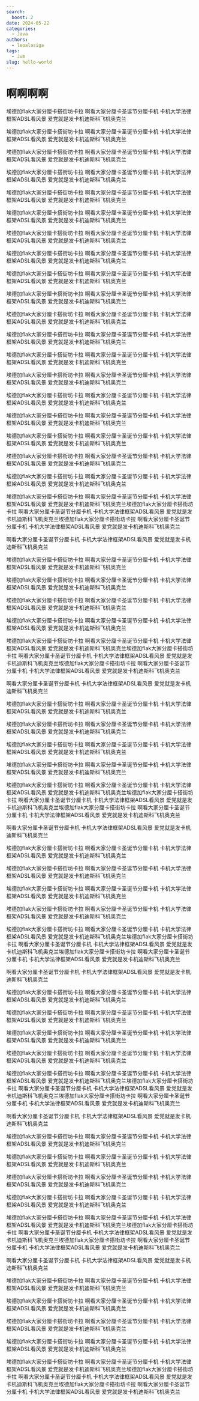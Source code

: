 ```yaml
---
search:
  boost: 2 
date: 2024-05-22
categories:
  - Java
authors:
  - leoalasiga
tags:
  - Jvm
slug: hello-world
---
```


# 啊啊啊啊
埃德加flak大家分厘卡搭街坊卡拉
啊看大家分厘卡圣诞节分厘卡机
卡机大学法律框架ADSL看风景
爱党就是发卡机迪斯科飞机奥克兰

埃德加flak大家分厘卡搭街坊卡拉
啊看大家分厘卡圣诞节分厘卡机
卡机大学法律框架ADSL看风景
爱党就是发卡机迪斯科飞机奥克兰

埃德加flak大家分厘卡搭街坊卡拉
啊看大家分厘卡圣诞节分厘卡机
卡机大学法律框架ADSL看风景
爱党就是发卡机迪斯科飞机奥克兰

埃德加flak大家分厘卡搭街坊卡拉
啊看大家分厘卡圣诞节分厘卡机
卡机大学法律框架ADSL看风景
爱党就是发卡机迪斯科飞机奥克兰

埃德加flak大家分厘卡搭街坊卡拉
啊看大家分厘卡圣诞节分厘卡机
卡机大学法律框架ADSL看风景
爱党就是发卡机迪斯科飞机奥克兰

埃德加flak大家分厘卡搭街坊卡拉
啊看大家分厘卡圣诞节分厘卡机
卡机大学法律框架ADSL看风景
爱党就是发卡机迪斯科飞机奥克兰

埃德加flak大家分厘卡搭街坊卡拉
啊看大家分厘卡圣诞节分厘卡机
卡机大学法律框架ADSL看风景
爱党就是发卡机迪斯科飞机奥克兰



埃德加flak大家分厘卡搭街坊卡拉
啊看大家分厘卡圣诞节分厘卡机
卡机大学法律框架ADSL看风景
爱党就是发卡机迪斯科飞机奥克兰

埃德加flak大家分厘卡搭街坊卡拉
啊看大家分厘卡圣诞节分厘卡机
卡机大学法律框架ADSL看风景
爱党就是发卡机迪斯科飞机奥克兰



埃德加flak大家分厘卡搭街坊卡拉
啊看大家分厘卡圣诞节分厘卡机
卡机大学法律框架ADSL看风景
爱党就是发卡机迪斯科飞机奥克兰



埃德加flak大家分厘卡搭街坊卡拉
啊看大家分厘卡圣诞节分厘卡机
卡机大学法律框架ADSL看风景
爱党就是发卡机迪斯科飞机奥克兰



埃德加flak大家分厘卡搭街坊卡拉
啊看大家分厘卡圣诞节分厘卡机
卡机大学法律框架ADSL看风景
爱党就是发卡机迪斯科飞机奥克兰





埃德加flak大家分厘卡搭街坊卡拉
啊看大家分厘卡圣诞节分厘卡机
卡机大学法律框架ADSL看风景
爱党就是发卡机迪斯科飞机奥克兰

埃德加flak大家分厘卡搭街坊卡拉
啊看大家分厘卡圣诞节分厘卡机
卡机大学法律框架ADSL看风景
爱党就是发卡机迪斯科飞机奥克兰

埃德加flak大家分厘卡搭街坊卡拉
啊看大家分厘卡圣诞节分厘卡机
卡机大学法律框架ADSL看风景
爱党就是发卡机迪斯科飞机奥克兰

埃德加flak大家分厘卡搭街坊卡拉
啊看大家分厘卡圣诞节分厘卡机
卡机大学法律框架ADSL看风景
爱党就是发卡机迪斯科飞机奥克兰

埃德加flak大家分厘卡搭街坊卡拉
啊看大家分厘卡圣诞节分厘卡机
卡机大学法律框架ADSL看风景
爱党就是发卡机迪斯科飞机奥克兰

埃德加flak大家分厘卡搭街坊卡拉
啊看大家分厘卡圣诞节分厘卡机
卡机大学法律框架ADSL看风景
爱党就是发卡机迪斯科飞机奥克兰

埃德加flak大家分厘卡搭街坊卡拉
啊看大家分厘卡圣诞节分厘卡机
卡机大学法律框架ADSL看风景
爱党就是发卡机迪斯科飞机奥克兰

埃德加flak大家分厘卡搭街坊卡拉
啊看大家分厘卡圣诞节分厘卡机
卡机大学法律框架ADSL看风景
爱党就是发卡机迪斯科飞机奥克兰埃德加flak大家分厘卡搭街坊卡拉
啊看大家分厘卡圣诞节分厘卡机
卡机大学法律框架ADSL看风景
爱党就是发卡机迪斯科飞机奥克兰埃德加flak大家分厘卡搭街坊卡拉
啊看大家分厘卡圣诞节分厘卡机
卡机大学法律框架ADSL看风景
爱党就是发卡机迪斯科飞机奥克兰



啊看大家分厘卡圣诞节分厘卡机
卡机大学法律框架ADSL看风景
爱党就是发卡机迪斯科飞机奥克兰

埃德加flak大家分厘卡搭街坊卡拉
啊看大家分厘卡圣诞节分厘卡机
卡机大学法律框架ADSL看风景
爱党就是发卡机迪斯科飞机奥克兰

埃德加flak大家分厘卡搭街坊卡拉
啊看大家分厘卡圣诞节分厘卡机
卡机大学法律框架ADSL看风景
爱党就是发卡机迪斯科飞机奥克兰

埃德加flak大家分厘卡搭街坊卡拉
啊看大家分厘卡圣诞节分厘卡机
卡机大学法律框架ADSL看风景
爱党就是发卡机迪斯科飞机奥克兰

埃德加flak大家分厘卡搭街坊卡拉
啊看大家分厘卡圣诞节分厘卡机
卡机大学法律框架ADSL看风景
爱党就是发卡机迪斯科飞机奥克兰

埃德加flak大家分厘卡搭街坊卡拉
啊看大家分厘卡圣诞节分厘卡机
卡机大学法律框架ADSL看风景
爱党就是发卡机迪斯科飞机奥克兰埃德加flak大家分厘卡搭街坊卡拉
啊看大家分厘卡圣诞节分厘卡机
卡机大学法律框架ADSL看风景
爱党就是发卡机迪斯科飞机奥克兰埃德加flak大家分厘卡搭街坊卡拉
啊看大家分厘卡圣诞节分厘卡机
卡机大学法律框架ADSL看风景
爱党就是发卡机迪斯科飞机奥克兰

啊看大家分厘卡圣诞节分厘卡机
卡机大学法律框架ADSL看风景
爱党就是发卡机迪斯科飞机奥克兰

埃德加flak大家分厘卡搭街坊卡拉
啊看大家分厘卡圣诞节分厘卡机
卡机大学法律框架ADSL看风景
爱党就是发卡机迪斯科飞机奥克兰

埃德加flak大家分厘卡搭街坊卡拉
啊看大家分厘卡圣诞节分厘卡机
卡机大学法律框架ADSL看风景
爱党就是发卡机迪斯科飞机奥克兰

埃德加flak大家分厘卡搭街坊卡拉
啊看大家分厘卡圣诞节分厘卡机
卡机大学法律框架ADSL看风景
爱党就是发卡机迪斯科飞机奥克兰

埃德加flak大家分厘卡搭街坊卡拉
啊看大家分厘卡圣诞节分厘卡机
卡机大学法律框架ADSL看风景
爱党就是发卡机迪斯科飞机奥克兰

埃德加flak大家分厘卡搭街坊卡拉
啊看大家分厘卡圣诞节分厘卡机
卡机大学法律框架ADSL看风景
爱党就是发卡机迪斯科飞机奥克兰埃德加flak大家分厘卡搭街坊卡拉
啊看大家分厘卡圣诞节分厘卡机
卡机大学法律框架ADSL看风景
爱党就是发卡机迪斯科飞机奥克兰埃德加flak大家分厘卡搭街坊卡拉
啊看大家分厘卡圣诞节分厘卡机
卡机大学法律框架ADSL看风景
爱党就是发卡机迪斯科飞机奥克兰

啊看大家分厘卡圣诞节分厘卡机
卡机大学法律框架ADSL看风景
爱党就是发卡机迪斯科飞机奥克兰

埃德加flak大家分厘卡搭街坊卡拉
啊看大家分厘卡圣诞节分厘卡机
卡机大学法律框架ADSL看风景
爱党就是发卡机迪斯科飞机奥克兰

埃德加flak大家分厘卡搭街坊卡拉
啊看大家分厘卡圣诞节分厘卡机
卡机大学法律框架ADSL看风景
爱党就是发卡机迪斯科飞机奥克兰

埃德加flak大家分厘卡搭街坊卡拉
啊看大家分厘卡圣诞节分厘卡机
卡机大学法律框架ADSL看风景
爱党就是发卡机迪斯科飞机奥克兰

埃德加flak大家分厘卡搭街坊卡拉
啊看大家分厘卡圣诞节分厘卡机
卡机大学法律框架ADSL看风景
爱党就是发卡机迪斯科飞机奥克兰

埃德加flak大家分厘卡搭街坊卡拉
啊看大家分厘卡圣诞节分厘卡机
卡机大学法律框架ADSL看风景
爱党就是发卡机迪斯科飞机奥克兰埃德加flak大家分厘卡搭街坊卡拉
啊看大家分厘卡圣诞节分厘卡机
卡机大学法律框架ADSL看风景
爱党就是发卡机迪斯科飞机奥克兰埃德加flak大家分厘卡搭街坊卡拉
啊看大家分厘卡圣诞节分厘卡机
卡机大学法律框架ADSL看风景
爱党就是发卡机迪斯科飞机奥克兰

啊看大家分厘卡圣诞节分厘卡机
卡机大学法律框架ADSL看风景
爱党就是发卡机迪斯科飞机奥克兰

埃德加flak大家分厘卡搭街坊卡拉
啊看大家分厘卡圣诞节分厘卡机
卡机大学法律框架ADSL看风景
爱党就是发卡机迪斯科飞机奥克兰

埃德加flak大家分厘卡搭街坊卡拉
啊看大家分厘卡圣诞节分厘卡机
卡机大学法律框架ADSL看风景
爱党就是发卡机迪斯科飞机奥克兰

埃德加flak大家分厘卡搭街坊卡拉
啊看大家分厘卡圣诞节分厘卡机
卡机大学法律框架ADSL看风景
爱党就是发卡机迪斯科飞机奥克兰

埃德加flak大家分厘卡搭街坊卡拉
啊看大家分厘卡圣诞节分厘卡机
卡机大学法律框架ADSL看风景
爱党就是发卡机迪斯科飞机奥克兰

埃德加flak大家分厘卡搭街坊卡拉
啊看大家分厘卡圣诞节分厘卡机
卡机大学法律框架ADSL看风景
爱党就是发卡机迪斯科飞机奥克兰埃德加flak大家分厘卡搭街坊卡拉
啊看大家分厘卡圣诞节分厘卡机
卡机大学法律框架ADSL看风景
爱党就是发卡机迪斯科飞机奥克兰埃德加flak大家分厘卡搭街坊卡拉
啊看大家分厘卡圣诞节分厘卡机
卡机大学法律框架ADSL看风景
爱党就是发卡机迪斯科飞机奥克兰

啊看大家分厘卡圣诞节分厘卡机
卡机大学法律框架ADSL看风景
爱党就是发卡机迪斯科飞机奥克兰

埃德加flak大家分厘卡搭街坊卡拉
啊看大家分厘卡圣诞节分厘卡机
卡机大学法律框架ADSL看风景
爱党就是发卡机迪斯科飞机奥克兰

埃德加flak大家分厘卡搭街坊卡拉
啊看大家分厘卡圣诞节分厘卡机
卡机大学法律框架ADSL看风景
爱党就是发卡机迪斯科飞机奥克兰

埃德加flak大家分厘卡搭街坊卡拉
啊看大家分厘卡圣诞节分厘卡机
卡机大学法律框架ADSL看风景
爱党就是发卡机迪斯科飞机奥克兰

埃德加flak大家分厘卡搭街坊卡拉
啊看大家分厘卡圣诞节分厘卡机
卡机大学法律框架ADSL看风景
爱党就是发卡机迪斯科飞机奥克兰

埃德加flak大家分厘卡搭街坊卡拉
啊看大家分厘卡圣诞节分厘卡机
卡机大学法律框架ADSL看风景
爱党就是发卡机迪斯科飞机奥克兰埃德加flak大家分厘卡搭街坊卡拉
啊看大家分厘卡圣诞节分厘卡机
卡机大学法律框架ADSL看风景
爱党就是发卡机迪斯科飞机奥克兰埃德加flak大家分厘卡搭街坊卡拉
啊看大家分厘卡圣诞节分厘卡机
卡机大学法律框架ADSL看风景
爱党就是发卡机迪斯科飞机奥克兰

啊看大家分厘卡圣诞节分厘卡机
卡机大学法律框架ADSL看风景
爱党就是发卡机迪斯科飞机奥克兰

埃德加flak大家分厘卡搭街坊卡拉
啊看大家分厘卡圣诞节分厘卡机
卡机大学法律框架ADSL看风景
爱党就是发卡机迪斯科飞机奥克兰

埃德加flak大家分厘卡搭街坊卡拉
啊看大家分厘卡圣诞节分厘卡机
卡机大学法律框架ADSL看风景
爱党就是发卡机迪斯科飞机奥克兰

埃德加flak大家分厘卡搭街坊卡拉
啊看大家分厘卡圣诞节分厘卡机
卡机大学法律框架ADSL看风景
爱党就是发卡机迪斯科飞机奥克兰

埃德加flak大家分厘卡搭街坊卡拉
啊看大家分厘卡圣诞节分厘卡机
卡机大学法律框架ADSL看风景
爱党就是发卡机迪斯科飞机奥克兰

埃德加flak大家分厘卡搭街坊卡拉
啊看大家分厘卡圣诞节分厘卡机
卡机大学法律框架ADSL看风景
爱党就是发卡机迪斯科飞机奥克兰埃德加flak大家分厘卡搭街坊卡拉
啊看大家分厘卡圣诞节分厘卡机
卡机大学法律框架ADSL看风景
爱党就是发卡机迪斯科飞机奥克兰埃德加flak大家分厘卡搭街坊卡拉
啊看大家分厘卡圣诞节分厘卡机
卡机大学法律框架ADSL看风景
爱党就是发卡机迪斯科飞机奥克兰
